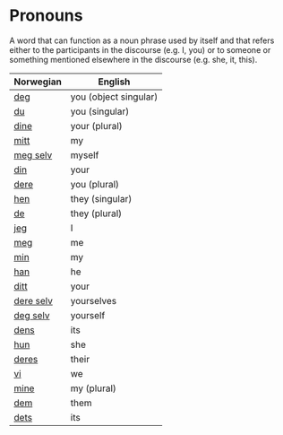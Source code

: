 # Pronouns

A word that can function as a noun phrase used by itself and that refers either to the participants in the discourse (e.g. I, you) or to someone or something mentioned elsewhere in the discourse (e.g. she, it, this).

| Norwegian | English |
| --- | --- |
| [deg](https://www.ordnett.no/search?language=no&phrase=deg) | you (object singular) |
| [du](https://www.ordnett.no/search?language=no&phrase=du) | you (singular) |
| [dine](https://www.ordnett.no/search?language=no&phrase=dine) | your (plural) |
| [mitt](https://www.ordnett.no/search?language=no&phrase=mitt) | my |
| [meg selv](https://www.ordnett.no/search?language=no&phrase=meg%20selv) | myself |
| [din](https://www.ordnett.no/search?language=no&phrase=din) | your |
| [dere](https://www.ordnett.no/search?language=no&phrase=dere) | you (plural) |
| [hen](https://www.ordnett.no/search?language=no&phrase=hen) | they (singular) |
| [de](https://www.ordnett.no/search?language=no&phrase=de) | they (plural) |
| [jeg](https://www.ordnett.no/search?language=no&phrase=jeg) | I |
| [meg](https://www.ordnett.no/search?language=no&phrase=meg) | me |
| [min](https://www.ordnett.no/search?language=no&phrase=min) | my |
| [han](https://www.ordnett.no/search?language=no&phrase=han) | he |
| [ditt](https://www.ordnett.no/search?language=no&phrase=ditt) | your |
| [dere selv](https://www.ordnett.no/search?language=no&phrase=dere%20selv) | yourselves |
| [deg selv](https://www.ordnett.no/search?language=no&phrase=deg%20selv) | yourself |
| [dens](https://www.ordnett.no/search?language=no&phrase=dens) | its |
| [hun](https://www.ordnett.no/search?language=no&phrase=hun) | she |
| [deres](https://www.ordnett.no/search?language=no&phrase=deres) | their |
| [vi](https://www.ordnett.no/search?language=no&phrase=vi) | we |
| [mine](https://www.ordnett.no/search?language=no&phrase=mine) | my (plural) |
| [dem](https://www.ordnett.no/search?language=no&phrase=dem) | them |
| [dets](https://www.ordnett.no/search?language=no&phrase=dets) | its |

